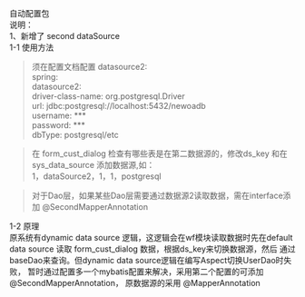 自动配置包  
说明：  
1、新增了 second dataSource  
1-1 使用方法
>须在配置文档配置 datasource2:  
spring:  
  datasource2:  
    driver-class-name: org.postgresql.Driver  
    url: jdbc:postgresql://localhost:5432/newoadb  
    username: ***  
    password: ***  
    dbType: postgresql/etc  
 
>在 form_cust_dialog 检查有哪些表是在第二数据源的，修改ds_key 和在 sys_data_source 添加数据源,如：  
    1，dataSource2，1，1，postgresql  
     
>对于Dao层，如果某些Dao层需要通过数据源2读取数据，需在interface添加 @SecondMapperAnnotation  

1-2 原理  
原系统有dynamic data source 逻辑，这逻辑会在wf模块读取数据时先在default
 data source 读取 form_cust_dialog 数据，根据ds_key来切换数据源，然后
 通过baseDao来查询。但dynamic data source逻辑在编写Aspect切换UserDao时失败，
 暂时通过配置多一个mybatis配置来解决，采用第二个配置的可添加 @SecondMapperAnnotation，
 原数据源的采用 @MapperAnnotation 